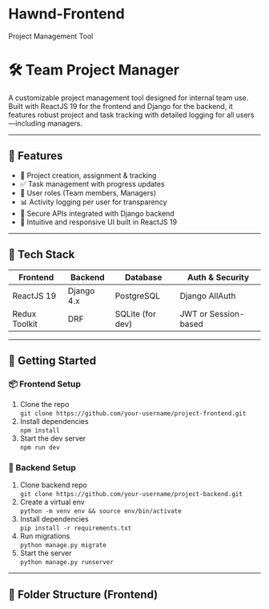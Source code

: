 # Hawnd-Frontend
Project Management Tool
# 🛠 Team Project Manager

A customizable project management tool designed for internal team use. Built with ReactJS 19 for the frontend and Django for the backend, it features robust project and task tracking with detailed logging for all users—including managers.

---

## 🚀 Features

- 📁 Project creation, assignment & tracking
- ✅ Task management with progress updates
- 👥 User roles (Team members, Managers)
- 📊 Activity logging per user for transparency
- 🔐 Secure APIs integrated with Django backend
- 🎨 Intuitive and responsive UI built in ReactJS 19

---

## 🧱 Tech Stack

| Frontend       | Backend     | Database   | Auth & Security |
|----------------|-------------|------------|-----------------|
| ReactJS 19     | Django 4.x  | PostgreSQL | Django AllAuth  |
| Redux Toolkit  | DRF         | SQLite (for dev) | JWT or Session-based |

---

## 🏁 Getting Started

### 📦 Frontend Setup
1. Clone the repo  
   `git clone https://github.com/your-username/project-frontend.git`
2. Install dependencies  
   `npm install`
3. Start the dev server  
   `npm run dev`

### 🔧 Backend Setup
1. Clone backend repo  
   `git clone https://github.com/your-username/project-backend.git`
2. Create a virtual env  
   `python -m venv env && source env/bin/activate`
3. Install dependencies  
   `pip install -r requirements.txt`
4. Run migrations  
   `python manage.py migrate`
5. Start the server  
   `python manage.py runserver`

---

## 📂 Folder Structure (Frontend)